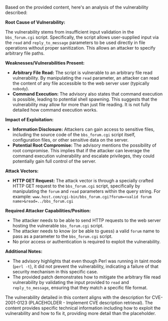 Based on the provided content, here's an analysis of the vulnerability described:

**Root Cause of Vulnerability:**

The vulnerability stems from insufficient input validation in the `bbs_forum.cgi` script. Specifically, the script allows user-supplied input via the `read` and `reply_to_message` parameters to be used directly in file operations without proper sanitization. This allows an attacker to specify arbitrary file paths.

**Weaknesses/Vulnerabilities Present:**

*   **Arbitrary File Read:** The script is vulnerable to an arbitrary file read vulnerability. By manipulating the `read` parameter, an attacker can read the content of any file accessible to the web server user (typically `nobody`).
*   **Command Execution:** The advisory also states that command execution is possible, leading to potential shell spawning. This suggests that the vulnerability may allow for more than just file reading. It is not fully detailed how command execution works.

**Impact of Exploitation:**

*   **Information Disclosure:** Attackers can gain access to sensitive files, including the source code of the `bbs_forum.cgi` script itself, configuration files, or other sensitive data on the server.
*   **Potential Root Compromise:** The advisory mentions the possibility of root compromise. This implies that if the attacker can leverage the command execution vulnerability and escalate privileges, they could potentially gain full control of the server.

**Attack Vectors:**

*   **HTTP GET Request:** The attack vector is through a specially crafted HTTP GET request to the `bbs_forum.cgi` script, specifically by manipulating the `forum` and `read` parameters within the query string. For example: `www.host.com/cgi-bin/bbs_forum.cgi?forum=<valid forum name>&read=../bbs_forum.cgi`

**Required Attacker Capabilities/Position:**

*   The attacker needs to be able to send HTTP requests to the web server hosting the vulnerable `bbs_forum.cgi` script.
*   The attacker needs to know (or be able to guess) a valid `forum` name to pass as a parameter to the `bbs_forum.cgi` script.
*   No prior access or authentication is required to exploit the vulnerability.

**Additional Notes:**

*   The advisory highlights that even though Perl was running in taint mode (`perl -t`), it did not prevent the vulnerability, indicating a failure of that security mechanism in this specific case.
*   The provided patch demonstrates how to mitigate the arbitrary file read vulnerability by validating the input provided to `read` and `reply_to_message`, ensuring that they match a specific file format.

The vulnerability detailed in this content aligns with the description for CVE-2001-0123 (PLACEHOLDER - Implement CVE description retrieval). The content provides specific technical information including how to exploit the vulnerability and how to fix it, providing more detail than the placeholder.